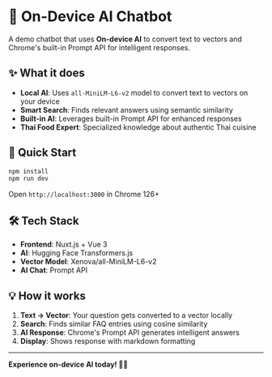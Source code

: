 # 🚀 On-Device AI Chatbot

A demo chatbot that uses **On-device AI** to convert text to vectors and Chrome's built-in Prompt API for intelligent responses.

## ✨ What it does

- **Local AI**: Uses `all-MiniLM-L6-v2` model to convert text to vectors on your device
- **Smart Search**: Finds relevant answers using semantic similarity
- **Built-in AI**: Leverages built-in Prompt API for enhanced responses
- **Thai Food Expert**: Specialized knowledge about authentic Thai cuisine

## 🚀 Quick Start

```bash
npm install
npm run dev 
```

Open `http://localhost:3000` in Chrome 126+

## 🛠️ Tech Stack

- **Frontend**: Nuxt.js + Vue 3
- **AI**: Hugging Face Transformers.js
- **Vector Model**: Xenova/all-MiniLM-L6-v2
- **AI Chat**: Prompt API

## 💡 How it works

1. **Text → Vector**: Your question gets converted to a vector locally
2. **Search**: Finds similar FAQ entries using cosine similarity
3. **AI Response**: Chrome's Prompt API generates intelligent answers
4. **Display**: Shows response with markdown formatting

---

**Experience on-device AI today! 🧠✨**
